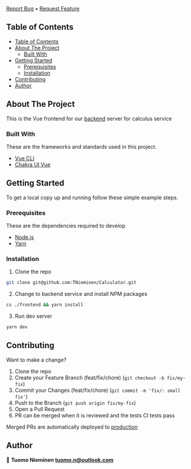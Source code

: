 [Report Bug][issues-url] • [Request Feature][issues-url]

<!-- TABLE OF CONTENTS -->
## Table of Contents

- [Table of Contents](#table-of-contents)
- [About The Project](#about-the-project)
  - [Built With](#built-with)
- [Getting Started](#getting-started)
  - [Prerequisites](#prerequisites)
  - [Installation](#installation)
- [Contributing](#contributing)
- [Author](#author)

<!-- ABOUT THE PROJECT -->
## About The Project

This is the Vue frontend for our [backend](https://github.com/TNieminen/Calculator/tree/main/backend) server for calculus service

### Built With

These are the frameworks and standards used in this project.

* [Vue CLI](https://cli.vuejs.org/)
* [Chakra UI Vue](https://vue.chakra-ui.com/)

<!-- GETTING STARTED -->
## Getting Started

To get a local copy up and running follow these simple example steps.

### Prerequisites

These are the dependencies required to develop

* [Node.js](https://github.com/creationix/nvm/blob/master/README.md)
* [Yarn](https://yarnpkg.com/getting-started/install)


### Installation

1. Clone the repo

```sh
git clone git@github.com:TNieminen/Calculator.git
```

2. Change to backend service and install NPM packages

```sh
cs ./frontend && yarn install
```

3. Run dev server

```sh
yarn dev
```

<!-- CONTRIBUTING -->
## Contributing

Want to make a change?

1. Clone the repo
2. Create your Feature Branch (feat/fix/chore) (`git checkout -b fix/my-fix`)
3. Commit your Changes (feat/fix/chore) (`git commit -m 'fix/: small fix'`)
4. Push to the Branch (`git push origin fix/my-fix`)
5. Open a Pull Request
6. PR can be merged when it is reviewed and the tests CI tests pass

Merged PRs are automatically deployed to [production](https://badger-calculator.netlify.app/)
<!-- AUTHORS -->
## Author

👤 **Tuomo Nieminen <tuomo.n@outlook.com>**


<!-- MARKDOWN LINKS & IMAGES -->
[docs-url]: https://badger-calculator.herokuapp.com
[issues-url]: https://github.com/TNieminen/Calculator/issues
